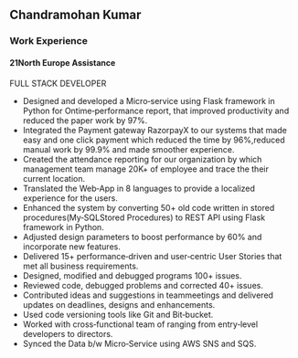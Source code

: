 ## Chandramohan Kumar

### Work Experience

#### 21North Europe Assistance
FULL STACK DEVELOPER
- Designed and developed a Micro‐service using Flask framework in Python for Ontime‐performance report, that improved productivity and reduced the paper work by 97%.
- Integrated the Payment gateway RazorpayX to our systems that made easy and one click payment which reduced the time by 96%,reduced manual work by 99.9% and made smoother experience.
- Created the attendance reporting for our organization by which management team manage 20K+ of employee and trace the their current location.
- Translated the Web‐App in 8 languages to provide a localized experience for the users.
- Enhanced the system by converting 50+ old code written in stored procedures(My‐SQLStored Procedures) to REST API using Flask framework in Python.
- Adjusted design parameters to boost performance by 60% and incorporate new features.
- Delivered 15+ performance‐driven and user‐centric User Stories that met all business requirements.
- Designed, modified and debugged programs 100+ issues.
- Reviewed code, debugged problems and corrected 40+ issues.
- Contributed ideas and suggestions in teammeetings and delivered updates on deadlines, designs and enhancements.
- Used code versioning tools like Git and Bit‐bucket.
- Worked with cross‐functional team of ranging from entry‐level developers to directors.
- Synced the Data b/w Micro‐Service using AWS SNS and SQS.
